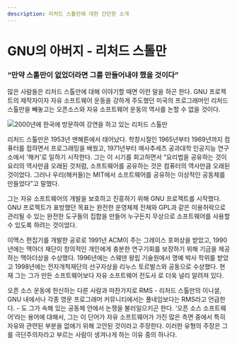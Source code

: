```yaml
---
description: 리처드 스톨만에 대한 간단한 소개
---
```


# GNU의 아버지 - 리처드 스톨만

### “만약 스톨만이 없었더라면 그를 만들어내야 했을 것이다”

많은 사람들은 리처드 스톨만에 대해 이야기할 때면 이런 말을 하곤 한다. GNU 프로젝트의 제작자이자 자유 소프트웨어 운동을 강하게 주도했던 미국의 프로그래머인 리처드 스톨만을 빼놓고는 오픈소스와 자유 소프트웨어 운동의 역사를 논할 수 없을 것이다.

![2000&#xB144;&#xC5D0; &#xD55C;&#xAD6D;&#xC5D0; &#xBC29;&#xBB38;&#xD558;&#xC5EC; &#xAC15;&#xC5F0;&#xC744; &#xD558;&#xACE0; &#xC788;&#xB294; &#xB9AC;&#xCC98;&#xB4DC; &#xC2A4;&#xD1A8;&#xB9CC;](http://networker.jinbo.net/copyleft/images/stallman3.jpg)

리처드 스톨만은 1953년 맨해튼에서 태어났다. 학창시절인 1965년부터 1969년까지 컴퓨터를 접하면서 프로그래밍을 배웠고, 1971년부터 매사추세츠 공과대학 인공지능 연구소에서 '해커'로 일하기 시작한다. 그는 이 시기를 회고하면서 “요리법을 공유하는 것이 요리의 역사만큼 오래된 것처럼, 소프트웨어를 공유하는 것은 컴퓨터의 역사만큼 오래된 것이었다. 그러나 우리\(해커들\)는 MIT에서 소프트웨어를 공유하는 이상적인 공동체를 만들었다"고 말했다.

그는 자유 소프트웨어의 개발을 보호하고 진흥하기 위해 GNU 프로젝트를 시작했다. GNU 프로젝트가 표방했던 목표는 완전한 운영체제 전체와 GPL과 같은 이용허락으로 관리될 수 있는 완전한 도구들의 집합을 만들어 누구든지 무상으로 소프트웨어를 사용할 수 있도록 하려는 것이었다. 

이맥스 편집기를 개발한 공로로 1991년 ACM이 주는 그레이스 호퍼상을 받았고, 1990년에는 맥아더 재단이 창의적인 개인에게 충분한 연구기회를 보장하기 위해 기금을 제공하는 맥아더상을 수상했다. 1996년에는 스웨덴 왕립 기술원에서 명예 박사 학위를 받았고 1998년에는 전자개척재단의 선구자상을 리누스 토르발스와 공동으로 수상했다. 현재 그는 그가 만든 소프트웨어보다 자유 소프트웨어 전도사 로 더욱 널리 알려져 있다. 

오픈 소스 운동에 헌신하는 다른 사람과 마찬가지로 RMS - 리처드 스톨만의 이니셜, GNU 내에서나 각종 영문 프로그래머 커뮤니티에서는 풀네임보다는 RMS라고 언급한다. - 도 그가 속해 있는 공동체 안에서 논쟁을 불러일으키곤 한다. ‘오픈 소스 소프트웨어’라는 용어에 대해서, 그는 이 단어가 자유 소프트웨어가 가진 많은 측면 중에서 특히 자유와 관련된 부분을 없애기 위해 고안된 것이라고 주장한다. 이러한 유형의 주장은 그를 극단주의자라고 부르는 사람이 생겨나게 하는 이유 중의 하나다. 


